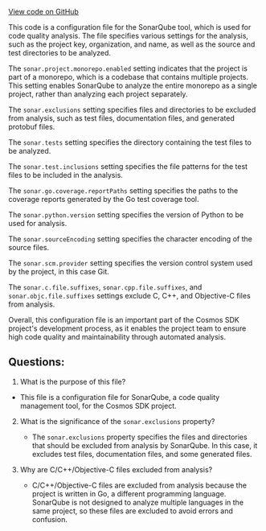 [View code on GitHub](https://github.com/cosmos/cosmos-sdk.git/sonar-project.properties)

This code is a configuration file for the SonarQube tool, which is used for code quality analysis. The file specifies various settings for the analysis, such as the project key, organization, and name, as well as the source and test directories to be analyzed. 

The `sonar.project.monorepo.enabled` setting indicates that the project is part of a monorepo, which is a codebase that contains multiple projects. This setting enables SonarQube to analyze the entire monorepo as a single project, rather than analyzing each project separately. 

The `sonar.exclusions` setting specifies files and directories to be excluded from analysis, such as test files, documentation files, and generated protobuf files. 

The `sonar.tests` setting specifies the directory containing the test files to be analyzed. 

The `sonar.test.inclusions` setting specifies the file patterns for the test files to be included in the analysis. 

The `sonar.go.coverage.reportPaths` setting specifies the paths to the coverage reports generated by the Go test coverage tool. 

The `sonar.python.version` setting specifies the version of Python to be used for analysis. 

The `sonar.sourceEncoding` setting specifies the character encoding of the source files. 

The `sonar.scm.provider` setting specifies the version control system used by the project, in this case Git. 

The `sonar.c.file.suffixes`, `sonar.cpp.file.suffixes`, and `sonar.objc.file.suffixes` settings exclude C, C++, and Objective-C files from analysis. 

Overall, this configuration file is an important part of the Cosmos SDK project's development process, as it enables the project team to ensure high code quality and maintainability through automated analysis.
## Questions: 
 1. What is the purpose of this file?
   - This file is a configuration file for SonarQube, a code quality management tool, for the Cosmos SDK project.

2. What is the significance of the `sonar.exclusions` property?
   - The `sonar.exclusions` property specifies the files and directories that should be excluded from analysis by SonarQube. In this case, it excludes test files, documentation files, and some generated files.

3. Why are C/C++/Objective-C files excluded from analysis?
   - C/C++/Objective-C files are excluded from analysis because the project is written in Go, a different programming language. SonarQube is not designed to analyze multiple languages in the same project, so these files are excluded to avoid errors and confusion.